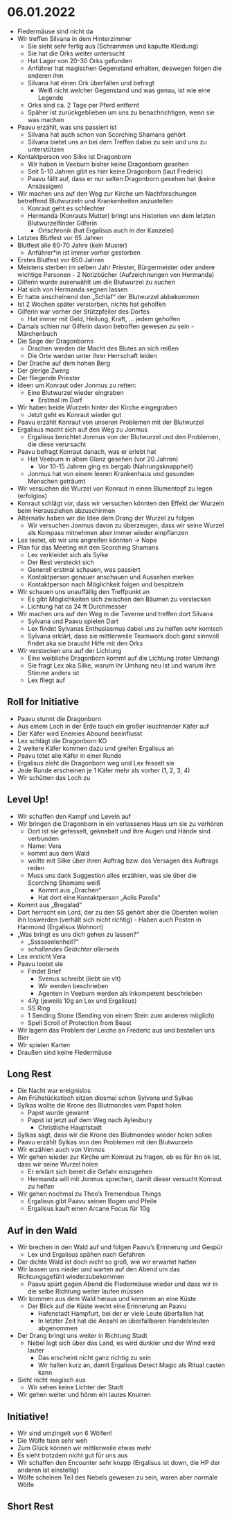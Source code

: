 # 06.01.2022
- Fledermäuse sind nicht da
- Wir treffen Silvana in dem Hinterzimmer
    - Sie sieht sehr fertig aus (Schrammen und kaputte Kleidung)
    - Sie hat die Orks weiter untersucht
    - Hat Lager von 20-30 Orks gefunden
    - Anführer hat magischen Gegenstand erhalten, deswegen folgen die anderen ihm
    - Silvana hat einen Ork überfallen und befragt
        - Weiß nicht welcher Gegenstand und was genau, ist wie eine Legende
    - Orks sind ca. 2 Tage per Pferd entfernt
    - Späher ist zurückgeblieben um uns zu benachrichtigen, wenn sie was machen
- Paavu erzählt, was uns passiert ist
    - Silvana hat auch schon von Scorching Shamans gehört
    - Silvana bietet uns an bei dem Treffen dabei zu sein und uns zu unterstützen
- Kontaktperson von Silke ist Dragonborn
    - Wir haben in Veeburn bisher keine Dragonborn gesehen
    - Seit 5-10 Jahren gibt es hier keine Dragonborn (laut Frederic)
    - Paavu fällt auf, dass er nur selten Dragonborn gesehen hat (keine Ansässigen)
- Wir machen uns auf den Weg zur Kirche um Nachforschungen betreffend Blutwurzeln und Krankenheiten anzustellen
    - Konraut geht es schlechter
    - Hermanda (Konrauts Mutter) bringt uns Historien von dem letzten Blutwurzelfinder Gilferin
        - Ortschronik (hat Ergalisus auch in der Kanzelei)
- Letztes Blutfest vor 65 Jahren
- Blutfest alle 60-70 Jahre (kein Muster)
    - Anführer*in ist immer vorher gestorben
- Erstes Blutfest vor 650 Jahren
- Meistens sterben im selben Jahr Priester, Bürgermeister oder andere wichtige Personen
        - 2 Notizbücher (Aufzeichnungen von Hermanda)
- Gilferin wurde auserwählt um die Blutwurzel zu suchen
- Hat sich von Hermanda segnen lassen
- Er hatte anscheinend den „Schlaf“ der Blutwurzel abbekommen
- Ist 2 Wochen später verstorben, nichts hat geholfen
- Gilferin war vorher der Stützpfeiler des Dorfes
    - Hat immer mit Geld, Heilung, Kraft, … jedem geholfen
- Damals schien nur Gilferin davon betroffen gewesen zu sein
        - Märchenbuch
- Die Sage der Dragonborns
    - Drachen werden die Macht des Blutes an sich reißen
    - Die Orte werden unter ihrer Herrschaft leiden
- Der Drache auf dem hohen Berg
- Der gierige Zwerg
- Der fliegende Priester
- Ideen um Konraut oder Jonmus zu retten:
    - Eine Blutwurzel wieder eingraben
        - Erstmal im Dorf
- Wir haben beide Wurzeln hinter der Kirche eingegraben
    - Jetzt geht es Konraut wieder gut
- Paavu erzählt Konraut von unseren Problemen mit der Blutwurzel
- Ergalisus macht sich auf den Weg zu Jonmus
    - Ergalisus berichtet Jonmus von der Blutwurzel und den Problemen, die diese verursacht
- Paavu befragt Konraut danach, was er erlebt hat
    - Hat Veeburn in altem Glanz gesehen (vor 20 Jahren)
        - Vor 10-15 Jahren ging es bergab (Nahrungsknappheit)
    - Jonmus hat von einem leeren Krankenhaus und gesunden Menschen geträumt
- Wir versuchen die Wurzel von Konraut in einen Blumentopf zu legen (erfolglos)
- Konraut schlägt vor, dass wir versuchen könnten den Effekt der Wurzeln beim Herausziehen abzuschirmen
- Alternativ haben wir die Idee dem Drang der Wurzel zu folgen
    - Wir versuchen Jonmus davon zu überzeugen, dass wir seine Wurzel als Kompass mitnehmen aber immer wieder einpflanzen
- Lex testet, ob wir uns angreifen könnten -> Nope
- Plan für das Meeting mit den Scorching Shamans
    - Lex verkleidet sich als Sylke
    - Der Rest versteckt sich
    - Generell erstmal schauen, was passiert
    - Kontaktperson genauer anschauen und Aussehen merken
    - Kontaktperson nach Möglichkeit folgen und bespitzeln
- Wir schauen uns unauffällig den Treffpunkt an
    - Es gibt Möglichkeiten sich zwischen den Bäumen zu verstecken
    - Lichtung hat ca 24 ft Durchmesser
- Wir machen uns auf den Weg in die Taverne und treffen dort Silvana
    - Sylvana und Paavu spielen Dart
    - Lex findet Sylvanas Enthusiasmus dabei uns zu helfen sehr komisch
    - Sylvana erklärt, dass sie mittlerweile Teamwork doch ganz sinnvoll findet aka sie braucht Hilfe mit den Orks
- Wir verstecken uns auf der Lichtung
    - Eine weibliche Dragonborn kommt auf die Lichtung (roter Umhang)
    - Sie fragt Lex aka Silke, warum ihr Umhang neu ist und warum ihre Stimme anders ist
    - Lex fliegt auf

## Roll for Initiative
- Paavu stunnt die Dragonborn
- Aus einem Loch in der Erde tauch ein großer leuchtender Käfer auf
- Der Käfer wird Enemies Abound beeinflusst
- Lex schlägt die Dragonborn KO
- 2 weitere Käfer kommen dazu und greifen Ergalisus an
- Paavu tötet alle Käfer in einer Runde
- Ergalisus zieht die Dragonborn weg und Lex fesselt sie
- Jede Runde erscheinen je 1 Käfer mehr als vorher (1, 2, 3, 4)
- Wir schütten das Loch zu

## Level Up!
- Wir schaffen den Kampf und Leveln auf
- Wir bringen die Dragonborn in ein verlassenes Haus um sie zu verhören
    - Dort ist sie gefesselt, geknebelt und ihre Augen und Hände sind verbunden
    - Name: Vera
    - kommt aus dem Wald
    - wollte mit Silke über ihren Auftrag bzw. das Versagen des Auftrags reden
    - Muss uns dank Suggestion alles erzählen, was sie über die Scorching Shamans weiß
        - Kommt aus „Drachen“
        - Hat dort eine Kontaktperson „Aolis Parolis“
- Kommt aus „Bregalad“
- Dort herrscht ein Lord, der zu den SS gehört aber die Obersten wollen ihn loswerden (verhält sich nicht richtig)
        - Haben auch Posten in Hanmond (Ergalisus Wohnort)
- „Was bringt es uns dich gehen zu lassen?“
    - „Ssssseelenheil?“
    - *schallendes Gelächter allerseits*
- Lex ersticht Vera
- Paavu lootet sie
    - Findet Brief
        - Svenus schreibt (liebt sie vlt)
        - Wir werden beschrieben 
        - Agenten in Veeburn werden als inkompetent beschrieben
    - 47g (jeweils 10g an Lex und Ergalisus)
    - SS Ring
    - 1 Sending Stone (Sending von einem Stein zum anderen möglich)
    - Spell Scroll of Protection from Beast
- Wir lagern das Problem der Leiche an Frederic aus und bestellen uns Bier
- Wir spielen Karten
- Draußen sind keine Fledermäuse

## Long Rest
- Die Nacht war ereignislos
- Am Frühstückstisch sitzen diesmal schon Sylvana und Sylkas
- Sylkas wollte die Krone des Blutmondes vom Papst holen
    - Papst wurde gewarnt
    - Papst ist jetzt auf dem Weg nach Aylesbury
        - Christliche Hauptstadt
- Sylkas sagt, dass wir die Krone des Blutmondes wieder holen sollen
- Paavu erzählt Sylkas von den Problemen mit den Blutwurzeln
- Wir erzählen auch von Vimnos
- Wir gehen wieder zur Kirche um Konraut zu fragen, ob es für ihn ok ist, dass wir seine Wurzel holen
    - Er erklärt sich bereit die Gefahr einzugehen
    - Hermanda will mit Jonmus sprechen, damit dieser versucht Konraut zu helfen
- Wir gehen nochmal zu Theo’s Tremendous Things
    - Ergalisus gibt Paavu seinen Bogen und Pfeile
    - Ergalisus kauft einen Arcane Focus für 10g

## Auf in den Wald
- Wir brechen in den Wald auf und folgen Paavu’s Erinnerung und Gespür
    - Lex und Ergalisus spähen nach Gefahren
- Der dichte Wald ist doch nicht so groß, wie wir erwartet hatten
- Wir lassen uns nieder und warten auf den Abend um das Richtungsgefühl wiederzubekommen
    - Paavu spürt gegen Abend die Fledermäuse wieder und dass wir in die selbe Richtung weiter laufen müssen
- Wir kommen aus dem Wald heraus und kommen an eine Küste
    - Der Blick auf die Küste weckt eine Erinnerung an Paavu
        - Hafenstadt Hampfurt, bei der er viele Leute überfallen hat
        - In letzter Zeit hat die Anzahl an überfallbaren Handelsleuten abgenommen
- Der Drang bringt uns weiter in Richtung Stadt
    - Nebel legt sich über das Land, es wird dunkler und der Wind wird lauter
        - Das erscheint nicht ganz richtig zu sein
        - Wir halten kurz an, damit Ergalisus Detect Magic als Ritual casten kann
- Sieht nicht magisch aus
    - Wir sehen keine Lichter der Stadt
- Wir gehen weiter und hören ein lautes Knurren

## Initiative!
- Wir sind umzingelt von 6 Wölfen!
- Die Wölfe tuen sehr weh
- Zum Glück können wir mittlerweile etwas mehr
- Es sieht trotzdem nicht gut für uns aus
- Wir schaffen den Encounter sehr knapp (Ergalisus ist down, die HP der anderen ist einstellig)
- Wölfe scheinen Teil des Nebels gewesen zu sein, waren aber normale Wölfe

## Short Rest